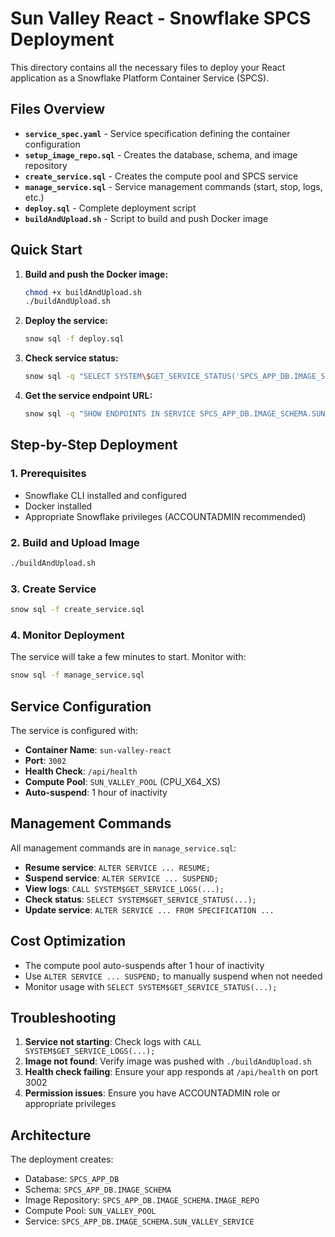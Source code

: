 # Sun Valley React - Snowflake SPCS Deployment

This directory contains all the necessary files to deploy your React application as a Snowflake Platform Container Service (SPCS).

## Files Overview

- **`service_spec.yaml`** - Service specification defining the container configuration
- **`setup_image_repo.sql`** - Creates the database, schema, and image repository
- **`create_service.sql`** - Creates the compute pool and SPCS service
- **`manage_service.sql`** - Service management commands (start, stop, logs, etc.)
- **`deploy.sql`** - Complete deployment script
- **`buildAndUpload.sh`** - Script to build and push Docker image

## Quick Start

1. **Build and push the Docker image:**
   ```bash
   chmod +x buildAndUpload.sh
   ./buildAndUpload.sh
   ```

2. **Deploy the service:**
   ```bash
   snow sql -f deploy.sql
   ```

3. **Check service status:**
   ```bash
   snow sql -q "SELECT SYSTEM\$GET_SERVICE_STATUS('SPCS_APP_DB.IMAGE_SCHEMA.SUN_VALLEY_SERVICE');"
   ```

4. **Get the service endpoint URL:**
   ```bash
   snow sql -q "SHOW ENDPOINTS IN SERVICE SPCS_APP_DB.IMAGE_SCHEMA.SUN_VALLEY_SERVICE;"
   ```

## Step-by-Step Deployment

### 1. Prerequisites
- Snowflake CLI installed and configured
- Docker installed
- Appropriate Snowflake privileges (ACCOUNTADMIN recommended)

### 2. Build and Upload Image
```bash
./buildAndUpload.sh
```

### 3. Create Service
```bash
snow sql -f create_service.sql
```

### 4. Monitor Deployment
The service will take a few minutes to start. Monitor with:
```bash
snow sql -f manage_service.sql
```

## Service Configuration

The service is configured with:
- **Container Name**: `sun-valley-react`
- **Port**: `3002`
- **Health Check**: `/api/health`
- **Compute Pool**: `SUN_VALLEY_POOL` (CPU_X64_XS)
- **Auto-suspend**: 1 hour of inactivity

## Management Commands

All management commands are in `manage_service.sql`:

- **Resume service**: `ALTER SERVICE ... RESUME;`
- **Suspend service**: `ALTER SERVICE ... SUSPEND;`
- **View logs**: `CALL SYSTEM$GET_SERVICE_LOGS(...);`
- **Check status**: `SELECT SYSTEM$GET_SERVICE_STATUS(...);`
- **Update service**: `ALTER SERVICE ... FROM SPECIFICATION ...`

## Cost Optimization

- The compute pool auto-suspends after 1 hour of inactivity
- Use `ALTER SERVICE ... SUSPEND;` to manually suspend when not needed
- Monitor usage with `SELECT SYSTEM$GET_SERVICE_STATUS(...);`

## Troubleshooting

1. **Service not starting**: Check logs with `CALL SYSTEM$GET_SERVICE_LOGS(...);`
2. **Image not found**: Verify image was pushed with `./buildAndUpload.sh`
3. **Health check failing**: Ensure your app responds at `/api/health` on port 3002
4. **Permission issues**: Ensure you have ACCOUNTADMIN role or appropriate privileges

## Architecture

The deployment creates:
- Database: `SPCS_APP_DB`
- Schema: `SPCS_APP_DB.IMAGE_SCHEMA`
- Image Repository: `SPCS_APP_DB.IMAGE_SCHEMA.IMAGE_REPO`
- Compute Pool: `SUN_VALLEY_POOL`
- Service: `SPCS_APP_DB.IMAGE_SCHEMA.SUN_VALLEY_SERVICE`
